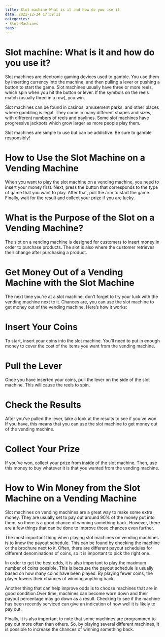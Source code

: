 ```yaml
---
title: Slot machine What is it and how do you use it
date: 2022-12-24 17:39:11
categories:
- Slot Machines
tags:
---
```



#  Slot machine: What is it and how do you use it?

Slot machines are electronic gaming devices used to gamble. You use them by inserting currency into the machine, and then pulling a lever or pushing a button to start the game. Slot machines usually have three or more reels, which spin when you hit the button or lever. If the symbols on the reels match (usually three in a row), you win.

Slot machines can be found in casinos, amusement parks, and other places where gambling is legal. They come in many different shapes and sizes, with different numbers of reels and paylines. Some slot machines have progressive jackpots which grow larger as more people play them.

Slot machines are simple to use but can be addictive. Be sure to gamble responsibly!

#  How to Use the Slot Machine on a Vending Machine

When you want to play the slot machine on a vending machine, you need to insert your money first. Next, press the button that corresponds to the type of game that you want to play. After that, pull the arm to start the game. Finally, wait for the result and collect your prize if you are lucky.

#  What is the Purpose of the Slot on a Vending Machine?

The slot on a vending machine is designed for customers to insert money in order to purchase products. The slot is also where the customer retrieves their change after purchasing a product.

#  Get Money Out of a Vending Machine with the Slot Machine

The next time you’re at a slot machine, don’t forget to try your luck with the vending machine next to it. Chances are, you can use the slot machine to get money out of the vending machine. Here’s how it works:

# Insert Your Coins

To start, insert your coins into the slot machine. You’ll need to put in enough money to cover the cost of the items you want from the vending machine.

# Pull the Lever

Once you have inserted your coins, pull the lever on the side of the slot machine. This will cause the reels to spin.

# Check the Results

After you’ve pulled the lever, take a look at the results to see if you’ve won. If you have, this means that you can use the slot machine to get money out of the vending machine.

# Collect Your Prize

If you’ve won, collect your prize from inside of the slot machine. Then, use this money to buy whatever it is that you wanted from the vending machine.

#  How to Win Money from the Slot Machine on a Vending Machine

Slot machines on vending machines are a great way to make some extra money. They are usually set to pay out around 90% of the money put into them, so there is a good chance of winning something back. However, there are a few things that can be done to improve those chances even further.

The most important thing when playing slot machines on vending machines is to know the payout schedule. This can be found by checking the machine or the brochure next to it. Often, there are different payout schedules for different denominations of coins, so it is important to pick the right one.

In order to get the best odds, it is also important to play the maximum number of coins possible. This is because the payout schedule is usually based on how many coins have been played. By playing fewer coins, the player lowers their chances of winning anything back.

Another thing that can help improve odds is to choose machines that are in good condition.Over time, machines can become worn down and their payout percentage may go down as a result. Checking to see if the machine has been recently serviced can give an indication of how well it is likely to pay out.

Finally, it is also important to note that some machines are programmed to pay out more often than others. So, by playing several different machines, it is possible to increase the chances of winning something back.